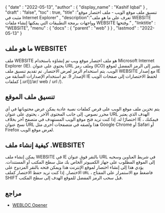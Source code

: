 {
  "date" : "2022-05-13",
  "author" : {
    "display_name" : "Kashif Iqbal"
} ,
  "draft" : "false",
  "toc" : true,
  "title" :"تنسيق ملف موقع الويب - ملف اختصار موقع مثبت في Internet Explorer" ,
  "description":"تعرف على ما هو ملف WEBSITE وواجهات برمجة التطبيقات التي يمكنها إنشاء ملفات WEBSITE وفتحها." ,
  "linktitle" : "WEBSITE",
  "menu" : {
    "docs" : {
      "parent" : "web"
}
} ,
  "lastmod" : "2022-05-13"
}

## ما هو ملف WEBSITE؟

ملف WEBSITE هو ملف اختصار موقع ويب تم إنشاؤه باستخدام Microsoft Internet Explorer (IE). يحتوي على عنوان URL وملف رمز (ICO) يشير إلى الرمز المفضل لموقع الويب. يتم استخدام الرمز لعرض الاختصار. تم تقديم تنسيق ملف WEBSITE مع إصدار IE الإصدار 9. تم استخدام الإصدارات السابقة من IE لحفظ الاختصارات إلى صفحات الويب كملفات [.url](/ar/ web / url /).

## تنسيق ملف الموقع

يتم تخزين ملف موقع الويب على قرص كملفات نصية عادية يمكن عرض محتوياتها في أي محرر نصوص. إلى جانب المحتوى الآخر ، يحتوي على عنوان URL الهدف الذي يعتبر اختصارًا له. إذا كنت تريد فتح موقع الويب المستهدف في متصفح آخر بخلاف IE ، فيمكنك نسخ عنوان URL هذا ولصقه في متصفحات أخرى مثل Google Chrome أو Safari أو Firefox لعرض موقع الويب.

## كيفية إنشاء ملف .WEBSITE؟

يمكن إنشاء ملف WEBSITE في IE بالنقر فوق عنوان URL في شريط العناوين وسحبه إلى الموقع المطلوب على جهاز الكمبيوتر الخاص بك مثل سطح المكتب أو المستندات. يؤدي هذا إلى إنشاء اختصار لموقع الإنترنت هذا ويمكن فتحه بالنقر المزدوج على الاختصار. إذا كنت تريد حفظ الاختصار كملف `URL` ، فاضغط مع الاستمرار على المفتاح SHIFT قبل سحب الرمز المفضل للموقع الهدف إلى سطح المكتب.

## مراجع

* [WEBLOC Opener](https://github.com/benchdoos/WeblocOpener)

